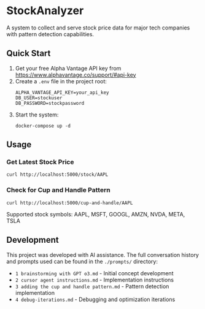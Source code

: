 # StockAnalyzer

A system to collect and serve stock price data for major tech companies with pattern detection capabilities.

## Quick Start

1. Get your free Alpha Vantage API key from https://www.alphavantage.co/support/#api-key
2. Create a `.env` file in the project root:
   ```
   ALPHA_VANTAGE_API_KEY=your_api_key
   DB_USER=stockuser
   DB_PASSWORD=stockpassword
   ```
3. Start the system:
   ```
   docker-compose up -d
   ```

## Usage

### Get Latest Stock Price
```
curl http://localhost:5000/stock/AAPL
```

### Check for Cup and Handle Pattern
```
curl http://localhost:5000/cup-and-handle/AAPL
```

Supported stock symbols: AAPL, MSFT, GOOGL, AMZN, NVDA, META, TSLA

## Development

This project was developed with AI assistance. The full conversation history and prompts used can be found in the `./prompts/` directory:

- `1 brainstorming with GPT o3.md` - Initial concept development
- `2 cursor agent instructions.md` - Implementation instructions
- `3 adding the cup and handle pattern.md` - Pattern detection implementation
- `4 debug-iterations.md` - Debugging and optimization iterations